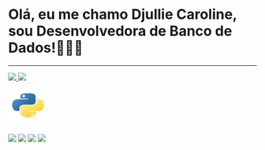 # Olá, eu me chamo Djullie Caroline, sou Desenvolvedora de Banco de Dados!🧑🏻‍💻
 ---
<div>
<a href="https://github.com/Djulliecbr">
<img height="160em" src="https://github-readme-stats.vercel.app/api?username=Djulliecbr&show_icons=true&theme=gruvbox&include_all_commits=true&count_private=true"/>
<img height="160em" src="https://github-readme-stats.vercel.app/api/top-langs/?username=Djulliecbr&layout=compact&langs_count=16&theme=gruvbox"/>
<imag align"rigth" alt="Djullie-dev" src=""/>
</div>

<div style="display: inline_block"><br>
  <img align="center" alt="Rafa-Python" height="60" width="80" src="https://raw.githubusercontent.com/devicons/devicon/master/icons/python/python-original.svg">
</div>
  
  ##
 
<div> 
  <a href="https://wa.me/5583987227810" target="_blank"><img src="https://img.shields.io/badge/WhatsApp-25D366?style=for-the-badge&logo=whatsapp&logoColor=white" target="_blank"></a>
  <a href="https://discord.gg/D7MzaN4TMm" target="_blank"><img src="https://img.shields.io/badge/Discord-7289DA?style=for-the-badge&logo=discord&logoColor=white" target="_blank"></a> 
  <a href="mailto:djulliecbr@gmail.com"><img src="https://img.shields.io/badge/Gmail-D14836?style=for-the-badge&logo=gmail&logoColor=white" target="_blank"></a>
  <a href="https://www.linkedin.com/in/djullie-caroline/" target="_blank"><img src="https://img.shields.io/badge/-LinkedIn-%230077B5?style=for-the-badge&logo=linkedin&logoColor=white" target="_blank"></a> 
  
</div>
